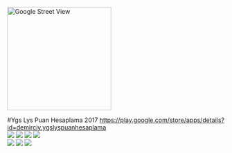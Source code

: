 <p>
    <img src="https://lh3.googleusercontent.com/LUQ59O_mu6hk2FM_w78nQ9G7ENXkah4crQB0EIUQlbty9hvWsOkoxN98a7f3lNM63ccX=w300-rw" alt="Google Street View" height="240" width="240"/>
</p>
#Ygs Lys Puan Hesaplama 2017
<a href="url">https://play.google.com/store/apps/details?id=demirciy.ygslyspuanhesaplama</a>

<div>
  <img src="https://lh3.googleusercontent.com/hnDEdzEVv0sORlmlDRqTQlwoiYyvxDN-BWVaT-0VImaVd-vnlQ-ZTTHxB4kq5o19heMn=h310-rw"></a>
  <img src="https://lh3.googleusercontent.com/sz4qlPF8LcuG-r95cB_wKd1Es_YtEfH9B35UO89pNf-_-fUzTW4X6TZtlxbiwfhWa0KP=h310-rw"></a>
  <img src="https://lh3.googleusercontent.com/aWhfSEzBeerzxixV4PGhBUFFDVkGhIoUOgQals5ihBoX56rb9L5UDOI2HMbh4aaO5NtT=h310-rw"></a>
  <img src="https://lh3.googleusercontent.com/-PrNt1L-SOZwnh9uuip9xvhuFIJ-2RP48DjoApslZ6smPrc4kCQauScSZrBd-Xl2xDY=h310-rw"></a>
</div>
<div>
  <img src="https://lh3.googleusercontent.com/GcaBGwD0UJDxaAvDwG1Ag4o71bniwDKjnbI1-N9P5yR_b2Aj9K_GGGoVII3bdtOF8M4=h900-rw"></a>
  <img src="https://lh3.googleusercontent.com/hgtKLakj3whEAdIr-wROuYtCOGI_q2AsM0jfG9wYK3qPnMXjk5wYCj2PCv_uX_rEBoRB=h900-rw"></a>
  <img src="https://lh3.googleusercontent.com/QFutWzFw69qxNSPP5AkmJxgVNubZIwn3nXWwLrF5vJhNjRc78BOlRs70HHPXPcdPOKw=h900-rw"></a>
</div>
